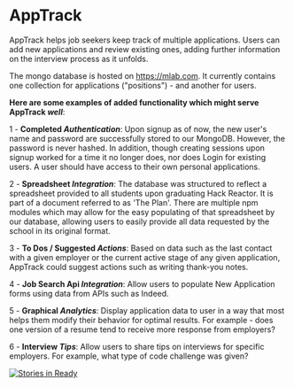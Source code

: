 # AppTrack

AppTrack helps job seekers keep track of multiple applications. Users can add new applications and review existing ones, adding further information on the interview process as it unfolds.

The mongo database is hosted on https://mlab.com. It currently contains one collection for applications ("positions") - and another for users.

**Here are some examples of added functionality which might serve AppTrack _well_**:

1 - **Completed _Authentication_**: Upon signup as of now, the new user's name and password are successfully stored to our MongoDB. However, the password is never hashed. In addition, though creating sessions upon signup worked for a time it no longer does, nor does Login for existing users. A user should have access to their own personal applications.

2 - **Spreadsheet _Integration_**: The database was structured to reflect a spreadsheet provided to all students upon graduating Hack Reactor. It is part of a document referred to as 'The Plan'. There are multiple npm modules which may allow for the easy populating of that spreadsheet by our database, allowing users to easily provide all data requested by the school in its original format.

3 - **To Dos / Suggested _Actions_**: Based on data such as the last contact with a given employer or the current active stage of any given application, AppTrack could suggest actions such as writing thank-you notes.

4 - **Job Search Api _Integration_**: Allow users to populate New Application forms using data from APIs such as Indeed.

5 - **Graphical _Analytics_**: Display application data to user in a way that most helps them modify their behavior for optimal results. For example - does one version of a resume tend to receive more response from employers?

6 - **Interview _Tips_**: Allow users to share tips on interviews for specific employers. For example, what type of code challenge was given?

[![Stories in Ready](https://badge.waffle.io/ooOysters/AppTrack.png?label=ready&title=Ready)](http://waffle.io/ooOysters/AppTrack)
